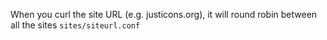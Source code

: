 When you curl the site URL (e.g. justicons.org), it will round robin between all the sites `sites/siteurl.conf`